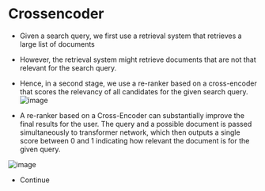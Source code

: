 # Crossencoder
- Given a search query, we first use a retrieval system that retrieves a large list of documents
- However, the retrieval system might retrieve documents that are not that relevant for the search query.
- Hence, in a second stage, we use a re-ranker based on a cross-encoder that scores the relevancy of all candidates for the given search query.
![image](https://github.com/soumya-mishra/crossencoder/assets/39845943/9b977c20-ddde-48a5-af10-30c606174915)

- A re-ranker based on a Cross-Encoder can substantially improve the final results for the user. The query and a possible document is passed simultaneously to transformer network, which then outputs a single score between 0 and 1 indicating how relevant the document is for the given query.

![image](https://github.com/soumya-mishra/crossencoder/assets/39845943/0a549321-8964-4f46-9419-f3133f80f7f1)

- Continue

